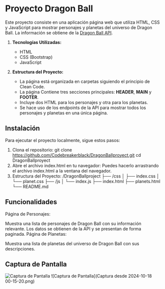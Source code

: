 # Proyecto Dragon Ball

Este proyecto consiste en una aplicación página web que utiliza HTML, CSS y JavaScript para mostrar personajes y planetas del universo de Dragon Ball. La información se obtiene de la [Dragon Ball API](https://web.dragonball-api.com/).

1. **Tecnologías Utilizadas:**
   - HTML
   - CSS (Bootstrap)
   - JavaScript

2. **Estructura del Proyecto:**
   - La página está organizada en carpetas siguiendo el principio de Clean Code.
   - La página Contiene tres secciones principales: **HEADER**, **MAIN** y **FOOTER**.
   - Incluye dos HTML para los personajes y otra para los planetas.
   - Se hace uso de los endpoints de la API para mostrar todos los personajes y planetas en una única página.

## Instalación

Para ejecutar el proyecto localmente, sigue estos pasos:

1. Clona el repositorio:
   git clone https://github.com/Codebreakerblack/DragonBallproyect.git
   cd DragonBallproyect
2. Abre el archivo index.html en tu navegador:
    Puedes hacerlo arrastrando el archivo index.html a la ventana del navegador.
3. Estructura del Proyecto:
        /DragonBallproject
        ├── /css
        │   ├── index.css
        │   └── planet.css
        ├── /js
        │   └── index.js
        ├── index.html
        ├── planets.html
        └── README.md

## Funcionalidades

Página de Personajes:

Muestra una lista de personajes de Dragon Ball con su información relevante.
Los datos se obtienen de la API y se presentan de forma paginada.
Página de Planetas:

Muestra una lista de planetas del universo de Dragon Ball con sus descripciones.

## Captura de Pantalla

![Captura de Pantalla](https://github.com/Codebreakerblack/DragonBallproyect/issues/5#issuecomment-2420730131)
![Captura de Pantalla](Captura desde 2024-10-18 00-15-20.png)


